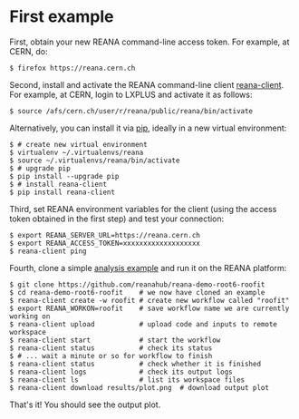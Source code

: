 # First example

First, obtain your new REANA command-line access token. For example, at CERN, do:

```console
$ firefox https://reana.cern.ch
```

Second, install and activate the REANA command-line client [reana-client](https://pypi.org/project/reana-client/). For example, at CERN, login to LXPLUS and activate it as follows:

```console
$ source /afs/cern.ch/user/r/reana/public/reana/bin/activate
```

Alternatively, you can install it via [pip](https://pip.pypa.io/en/stable/), ideally in a new virtual environment:

```console
$ # create new virtual environment
$ virtualenv ~/.virtualenvs/reana
$ source ~/.virtualenvs/reana/bin/activate
$ # upgrade pip
$ pip install --upgrade pip
$ # install reana-client
$ pip install reana-client
```

Third, set REANA environment variables for the client (using the access token obtained in the first step) and test your connection:

```console
$ export REANA_SERVER_URL=https://reana.cern.ch
$ export REANA_ACCESS_TOKEN=xxxxxxxxxxxxxxxxxxx
$ reana-client ping
```

Fourth, clone a simple [analysis example](https://github.com/reanahub/reana-demo-root6-roofit/tree/master#reana-example---root6-and-roofit) and run it on the REANA platform:

```console
$ git clone https://github.com/reanahub/reana-demo-root6-roofit
$ cd reana-demo-root6-roofit    # we now have cloned an example
$ reana-client create -w roofit # create new workflow called "roofit"
$ export REANA_WORKON=roofit    # save workflow name we are currently working on
$ reana-client upload           # upload code and inputs to remote workspace
$ reana-client start            # start the workflow
$ reana-client status           # check its status
$ # ... wait a minute or so for workflow to finish
$ reana-client status           # check whether it is finished
$ reana-client logs             # check its output logs
$ reana-client ls               # list its workspace files
$ reana-client download results/plot.png  # download output plot
```

That's it!  You should see the output plot.
